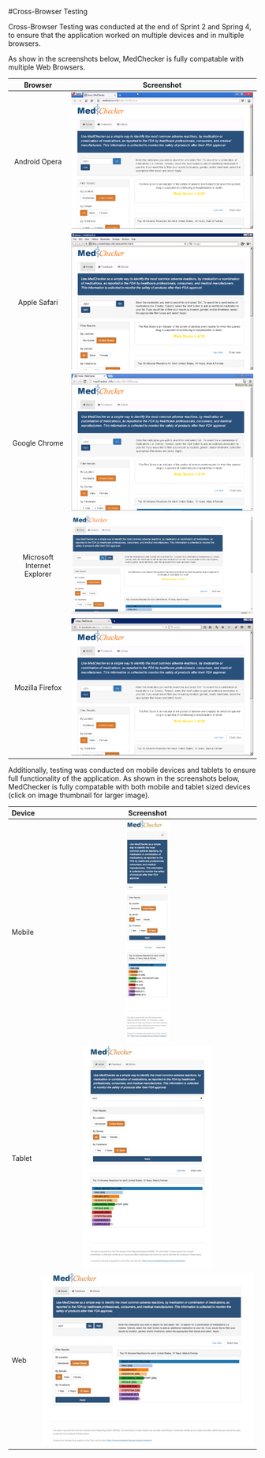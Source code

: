 #Cross-Browser Testing

Cross-Browser Testing was conducted at the end of Sprint 2 and Spring 4, to ensure that the application worked on multiple devices and in multiple browsers. 

As show in the screenshots below, MedChecker is fully compatable with multiple Web Browsers.

| Browser    |  Screenshot | 
|:---------:|:------------:|
| Android Opera|  ![Opera Screen Shot](https://github.com/IBCDBS/medchecker/blob/master/testing/opera_small.png)       |
| Apple Safari|     ![Safari Screen Shot](https://github.com/IBCDBS/medchecker/blob/master/testing/safari_small.png)        |
| Google Chrome|     ![Chrome Screen Shot](https://github.com/IBCDBS/medchecker/blob/master/testing/chrome_small.png)        |
| Microsoft Internet Explorer| ![IE Screen Shot](https://github.com/IBCDBS/medchecker/blob/master/devops/testing/ie_small.png)         |
| Mozilla Firefox|     ![Firefox Screen Shot](https://github.com/IBCDBS/medchecker/blob/master/testing/firefox_small.png)        |


Additionally, testing was conducted on mobile devices and tablets to ensure full functionality of the application. As shown in the screenshots below, MedChecker is fully compatable with both mobile and tablet sized devices (click on image thumbnail for larger image).

| Device |  Screenshot | 
|:-------|:------------:|
| Mobile |     ![Mobile Screen Shot](https://github.com/IBCDBS/medchecker/blob/master/testing/MedChecker_Mobile_small.jpg)     |
| Tablet |     ![Tablet Screen Shot](https://github.com/IBCDBS/medchecker/blob/master/testing/MedChecker_Tablet_small.jpg)        |
| Web |     ![Web Screen Shot](https://github.com/IBCDBS/medchecker/blob/master/testing/MedChecker_Web_small.jpg)        |
